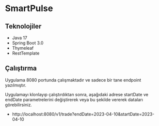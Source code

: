 # SmartPulse

## Teknolojiler

- Java 17
- Spring Boot 3.0
- Thymeleaf
- RestTemplate

## Çalıştırma

Uygulama 8080 portunda çalışmaktadır ve sadece bir tane endpoint yazılmıştır.

Uygulamayı klonlayıp çalıştırdıktan sonra, aşağıdaki adrese startDate ve endDate parametrelerini değiştirerek veya bu şekilde 
vererek dataları görebilirsiniz.

- http://localhost:8080/v1/trade?endDate=2023-04-10&startDate=2023-04-10






